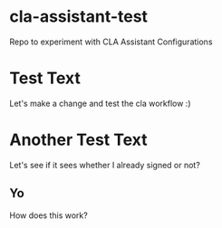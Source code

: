 # cla-assistant-test
Repo to experiment with CLA Assistant Configurations

# Test Text
Let's make a change and test the cla workflow :)

# Another Test Text
Let's see if it sees whether I already signed or not?

## Yo

How does this work?
